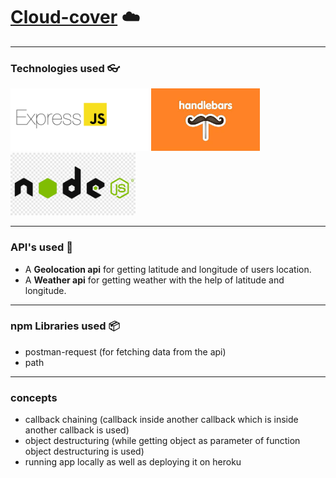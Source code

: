 # [Cloud-cover](https://void-cloud-cover-application.herokuapp.com/) :cloud:
---
### Technologies used :eyeglasses: ###
<img src="https://github.com/Prithviraj2511/Cloud-cover/blob/main/public/img/express-logo.png" alt="Express" height="100"> <img src="https://github.com/Prithviraj2511/Cloud-cover/blob/main/public/img/handelbars.jpg" alt="Handelbars" height="100"> <img src="https://github.com/Prithviraj2511/Cloud-cover/blob/main/public/img/node.png" alt="Handelbars" height="100">


---
### API's used :satellite: ###
* A **Geolocation api** for getting latitude and longitude of users location.
* A **Weather api** for getting weather with the help of latitude and longitude.
---
### npm Libraries used :package: ### 
* postman-request (for fetching data from the api)
* path
---
### concepts ###
* callback chaining (callback inside another callback which is inside another callback is used)
* object destructuring (while getting object as parameter of function object destructuring is used)
* running app locally as well as deploying it on heroku
